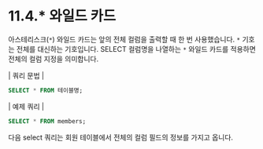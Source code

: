# 11.4.* 와일드 카드 
아스테리스크(`*`) 와일드 카드는 앞의 전체 컬럼을 출력할 때 한 번 사용했습니다. `*` 기호 는 전체를 대신하는 기호입니다. SELECT 컬럼명을 나열하는 `*` 와일드 카드를 적용하면 전체의 컬럼 지정을 의미합니다.  

| 쿼리 문법 | 
```sql
SELECT * FROM 테이블명; 
```

| 예제 쿼리 | 
```sql
SELECT * FROM members; 
```

다음 select 쿼리는 회원 테이블에서 전체의 컬럼 필드의 정보를 가지고 옵니다.  